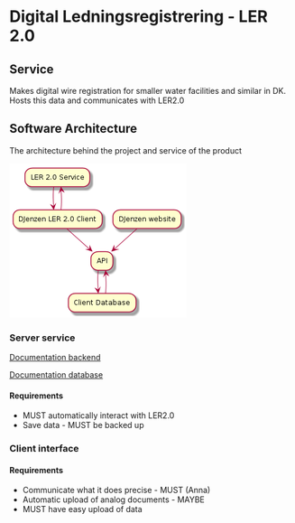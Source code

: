 # Digital Ledningsregistrering - LER 2.0

## Service

Makes digital wire registration for smaller water facilities and similar in DK. Hosts this data and communicates with LER2.0

## Software Architecture
The architecture behind the project and service of the product

![](./doc/images/LER_2_0_Webservice_Architecture.png)

### Server service

[Documentation backend](./ler_2_server/backend_info.md)

[Documentation database](./ler_2_database/database_info.md)

#### Requirements

* MUST automatically interact with LER2.0
* Save data - MUST be backed up

### Client interface

#### Requirements

* Communicate what it does precise - MUST (Anna) 
* Automatic upload of analog documents - MAYBE
* MUST have easy upload of data 